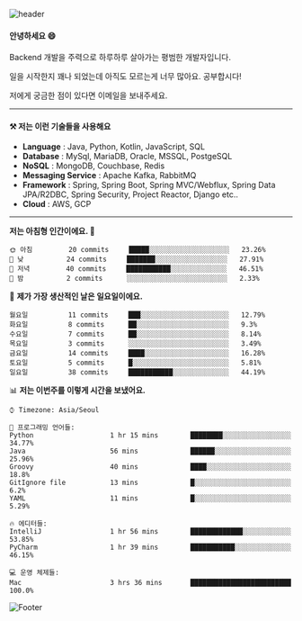 ![header](https://capsule-render.vercel.app/api?type=waving&color=gradient&height=250&section=header&text=Wondeok%20Kang&fontSize=60&animation=fadeIn&fontAlignY=38&desc=a.k.a.%20Wade%2C%20Deogicorgi%20&descAlignY=61&descAlign=66&descSize=25&customColorList=4)



#### 안녕하세요 😄
Backend 개발을 주력으로 하루하루 살아가는 평범한 개발자입니다.

일을 시작한지 꽤나 되었는데 아직도 모르는게 너무 많아요. 공부합시다!

저에게 궁금한 점이 있다면 이메일을 보내주세요. 

<!-- blog : 

[![Velog's GitHub stats](https://velog-readme-stats.vercel.app/api/badge?name=deogicorgi)](https://velog.io/@deogicorgi)  -->

---

#### ⚒️ 저는 이런 기술들을 사용해요

- **Language** : Java, Python, Kotlin, JavaScript, SQL
- **Database** : MySql, MariaDB, Oracle, MSSQL, PostgeSQL
- **NoSQL** : MongoDB, Couchbase, Redis
- **Messaging Service** : Apache Kafka, RabbitMQ
- **Framework** : Spring, Spring Boot, Spring MVC/Webflux, Spring Data JPA/R2DBC, Spring Security, Project Reactor, Django etc..
- **Cloud** : AWS, GCP
---

<!--
[![Solved.ac Profile](http://mazassumnida.wtf/api/v2/generate_badge?boj=deogicorgi)](https://solved.ac/deogicorgi/)
![alt text](https://github.com/[username]/[reponame]/blob/[branch]/image.jpg?raw=true)
--> 

<!--START_SECTION:waka-->
**저는 아침형 인간이에요. 🐤** 

```text
🌞 아침         20 commits     █████░░░░░░░░░░░░░░░░░░░░   23.26% 
🌆 낮　         24 commits     ███████░░░░░░░░░░░░░░░░░░   27.91% 
🌃 저녁         40 commits     ███████████░░░░░░░░░░░░░░   46.51% 
🌙 밤　         2 commits      ░░░░░░░░░░░░░░░░░░░░░░░░░   2.33%

```
📅 **제가 가장 생산적인 날은 일요일이에요.** 

```text
월요일          11 commits     ███░░░░░░░░░░░░░░░░░░░░░░   12.79% 
화요일          8 commits      ██░░░░░░░░░░░░░░░░░░░░░░░   9.3% 
수요일          7 commits      ██░░░░░░░░░░░░░░░░░░░░░░░   8.14% 
목요일          3 commits      ░░░░░░░░░░░░░░░░░░░░░░░░░   3.49% 
금요일          14 commits     ████░░░░░░░░░░░░░░░░░░░░░   16.28% 
토요일          5 commits      █░░░░░░░░░░░░░░░░░░░░░░░░   5.81% 
일요일          38 commits     ███████████░░░░░░░░░░░░░░   44.19%

```


📊 **저는 이번주를 이렇게 시간을 보냈어요.** 

```text
⌚︎ Timezone: Asia/Seoul

💬 프로그래밍 언어들: 
Python                   1 hr 15 mins        ████████░░░░░░░░░░░░░░░░░   34.77% 
Java                     56 mins             ██████░░░░░░░░░░░░░░░░░░░   25.96% 
Groovy                   40 mins             ████░░░░░░░░░░░░░░░░░░░░░   18.8% 
GitIgnore file           13 mins             █░░░░░░░░░░░░░░░░░░░░░░░░   6.2% 
YAML                     11 mins             █░░░░░░░░░░░░░░░░░░░░░░░░   5.29%

🔥 에디터들: 
IntelliJ                 1 hr 56 mins        █████████████░░░░░░░░░░░░   53.85% 
PyCharm                  1 hr 39 mins        ███████████░░░░░░░░░░░░░░   46.15%

💻 운영 체제들: 
Mac                      3 hrs 36 mins       █████████████████████████   100.0%

```


<!--END_SECTION:waka-->

![Footer](https://capsule-render.vercel.app/api?type=waving&color=auto&height=200&section=footer&&customColorList=4)
<!--

**deogicorgi/deogicorgi** is a ✨ _special_ ✨ repository because its `README.md` (this file) appears on your GitHub profile.

Here are some ideas to get you started:

- 🔭 I’m currently working on ...
- 🌱 I’m currently learning ...
- 👯 I’m looking to collaborate on ...
- 🤔 I’m looking for help with ...
- 💬 Ask me about ...
- 📫 How to reach me: ...
- 😄 Pronouns: ...
- ⚡ Fun fact: ...
-->
